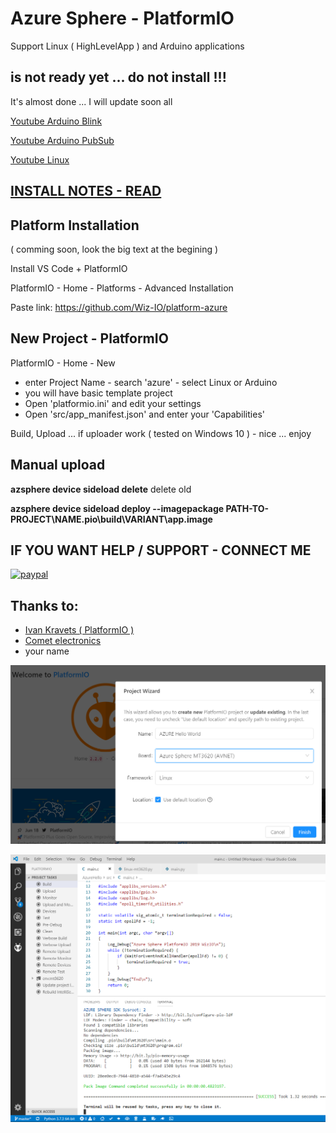 # Azure Sphere - PlatformIO
Support Linux ( HighLevelApp ) and Arduino applications

## is not ready yet ... do not install !!! ##

It's almost done ... I will update soon all

[Youtube Arduino Blink](https://www.youtube.com/watch?v=bPYGXtNt8fg)

[Youtube Arduino PubSub](https://www.youtube.com/watch?v=-hhSmKoT8T0)

[Youtube Linux](https://www.youtube.com/watch?v=tIwjUzBBPTg)

## [INSTALL NOTES - READ](https://github.com/Wiz-IO/platform-azure/wiki/Install-Notes)

## Platform Installation
( comming soon, look the big text at the begining )

Install VS Code + PlatformIO

PlatformIO - Home - Platforms - Advanced Installation

Paste link: https://github.com/Wiz-IO/platform-azure 

## New Project - PlatformIO

PlatformIO - Home - New
* enter Project Name - search 'azure' - select Linux or Arduino 
* you will have basic template project
* Open 'platformio.ini' and edit your settings
* Open 'src/app_manifest.json' and enter your 'Capabilities'

Build, Upload ... if uploader work ( tested on Windows 10 ) - nice ... enjoy

## Manual upload

**azsphere device sideload delete** delete old

**azsphere device sideload deploy --imagepackage PATH-TO-PROJECT\NAME\.pio\build\VARIANT\app.image**

## IF YOU WANT HELP / SUPPORT - CONNECT ME
[![paypal](https://www.paypalobjects.com/en_US/i/btn/btn_donate_SM.gif)](https://www.paypal.com/cgi-bin/webscr?cmd=_s-xclick&hosted_button_id=ESUP9LCZMZTD6)

## Thanks to:
* [Ivan Kravets ( PlatformIO )](https://platformio.org/)
* [Comet electronics](https://www.comet.bg/?cid=111)
* your name


![Project](https://raw.githubusercontent.com/Wiz-IO/LIB/master/images/azure.png) 

![Project](https://raw.githubusercontent.com/Wiz-IO/LIB/master/images/azure-platformio.png) 
